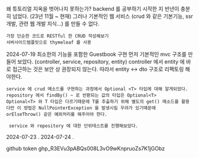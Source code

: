 
왜 튜토리얼 지옥을 벗어나지 못하는가?
	 backend 를 공부하기 시작한 지 반년이 충분히 넘었다. (23년 11월 ~ 현재)
	 그러나 기본적인 웹 서비스 (crud 와 같은 기본기능, ssr 개발, 관련 웹 개발 지식...) 를 
	 만들 수 없다. 
```
가장 단순한 코드로 RESTful 한 CRUD 작성해보기
서버사이드템플릿으로 thymeleaf 를 사용 

```
2024-07-19 최소한의 기능을 포함한 Guestbook 구현
	먼저 기본적인 mvc 구조를 만들어 보았다. (controller, service, repository, entity)
	controller 에서 entity 에 바로 접근하는 것은 보안 상 권장되지 않는다.
	따라서 entity <-> dto 구조로 리펙토링 해야한다.
	
	service 에 crud 메소드를 구현하는 과정에서 Optional <T> 타입에 대해 알게되었다.
	repository 에서 findBy() ~ 로 반환되는 값의 타입은 Optional<T>
	Optional<T> 와 T 타입은 다르기때문에 T를 추출하기 위해 별도의 get() 메소드를 활용
	다만 이 방법은 NullPointerException 을 발생시킬 우려가 있기때문에 
	orElseThrow() 같은 예외처리를 해주어야 한다.
	
	 service 와 repository 에 대한 단위테스트를 진행해보았다.
2024-07-23
	. 
2024-07-24
	. 

github token
	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